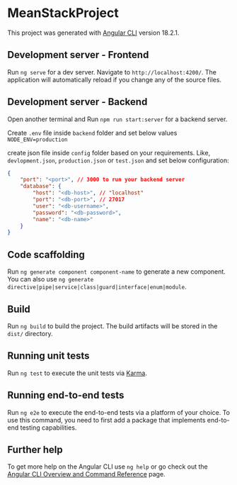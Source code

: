 # MeanStackProject

This project was generated with [Angular CLI](https://github.com/angular/angular-cli) version 18.2.1.

## Development server - Frontend

Run `ng serve` for a dev server. Navigate to `http://localhost:4200/`. The application will automatically reload if you change any of the source files.

## Development server - Backend
Open another terminal and Run `npm run start:server` for a backend server.

Create `.env` file inside `backend` folder and set below values
`NODE_ENV=production`

create json file inside `config` folder based on your requirements. Like, `devlopment.json`, `production.json` or `test.json` and set below configuration:
```json
{
    "port": "<port>", // 3000 to run your backend server 
    "database": {
        "host": "<db-host>", // "localhost"
        "port": "<db-port>", // 27017
        "user": "<db-username>",
        "password": "<db-password>",
        "name": "<db-name>"
    }
}
```

## Code scaffolding

Run `ng generate component component-name` to generate a new component. You can also use `ng generate directive|pipe|service|class|guard|interface|enum|module`.

## Build

Run `ng build` to build the project. The build artifacts will be stored in the `dist/` directory.

## Running unit tests

Run `ng test` to execute the unit tests via [Karma](https://karma-runner.github.io).

## Running end-to-end tests

Run `ng e2e` to execute the end-to-end tests via a platform of your choice. To use this command, you need to first add a package that implements end-to-end testing capabilities.

## Further help

To get more help on the Angular CLI use `ng help` or go check out the [Angular CLI Overview and Command Reference](https://angular.dev/tools/cli) page.
